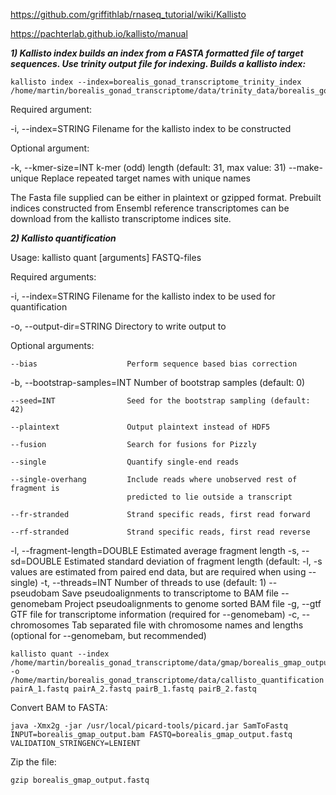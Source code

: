 https://github.com/griffithlab/rnaseq_tutorial/wiki/Kallisto

https://pachterlab.github.io/kallisto/manual

***1) Kallisto index builds an index from a FASTA formatted file of target sequences. Use trinity output file for indexing.
Builds a kallisto index:***

```
kallisto index --index=borealis_gonad_transcriptome_trinity_index /home/martin/borealis_gonad_transcriptome/data/trinity_data/borealis_gonad_transcriptome_trinityOut.Trinity.fasta
```

Required argument:

-i, --index=STRING          Filename for the kallisto index to be constructed 

Optional argument:

-k, --kmer-size=INT         k-mer (odd) length (default: 31, max value: 31)
    --make-unique           Replace repeated target names with unique names
  
The Fasta file supplied can be either in plaintext or gzipped format. Prebuilt indices constructed from Ensembl reference transcriptomes can be download from the kallisto transcriptome indices site.

***2) Kallisto quantification***

Usage: kallisto quant [arguments] FASTQ-files

Required arguments:

-i, --index=STRING            Filename for the kallisto index to be used for
                              quantification
                              
-o, --output-dir=STRING       Directory to write output to

Optional arguments:

    --bias                    Perform sequence based bias correction
    
-b, --bootstrap-samples=INT   Number of bootstrap samples (default: 0)

    --seed=INT                Seed for the bootstrap sampling (default: 42)
    
    --plaintext               Output plaintext instead of HDF5
    
    --fusion                  Search for fusions for Pizzly
    
    --single                  Quantify single-end reads
    
    --single-overhang         Include reads where unobserved rest of fragment is
                              predicted to lie outside a transcript
                              
    --fr-stranded             Strand specific reads, first read forward
    
    --rf-stranded             Strand specific reads, first read reverse
    
-l, --fragment-length=DOUBLE  Estimated average fragment length
-s, --sd=DOUBLE               Estimated standard deviation of fragment length
                              (default: -l, -s values are estimated from paired
                               end data, but are required when using --single)
-t, --threads=INT             Number of threads to use (default: 1)
    --pseudobam               Save pseudoalignments to transcriptome to BAM file
    --genomebam               Project pseudoalignments to genome sorted BAM file
-g, --gtf                     GTF file for transcriptome information
                              (required for --genomebam)
-c, --chromosomes             Tab separated file with chromosome names and lengths
                              (optional for --genomebam, but recommended)

```
kallisto quant --index /home/martin/borealis_gonad_transcriptome/data/gmap/borealis_gmap_output.bam -o /home/martin/borealis_gonad_transcriptome/data/callisto_quantification pairA_1.fastq pairA_2.fastq pairB_1.fastq pairB_2.fastq 
```

Convert BAM to FASTA:

```
java -Xmx2g -jar /usr/local/picard-tools/picard.jar SamToFastq INPUT=borealis_gmap_output.bam FASTQ=borealis_gmap_output.fastq VALIDATION_STRINGENCY=LENIENT
```

Zip the file:

```
gzip borealis_gmap_output.fastq
```
